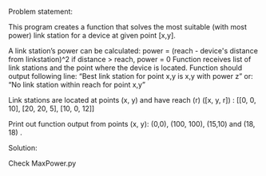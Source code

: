
Problem statement: 

This program creates a function that solves the most suitable (with most power) link station for a device at
given point [x,y].


A link station’s power can be calculated:
power = (reach - device's distance from linkstation)^2
if distance > reach, power = 0
Function receives list of link stations and the point where the device is located.
Function should output following line:
“Best link station for point x,y is x,y with power z”
or:
“No link station within reach for point x,y”


Link stations are located at points (x, y) and have reach (r) ([x, y, r]) :
[[0, 0, 10],
[20, 20, 5],
[10, 0, 12]]


Print out function output from points (x, y):
(0,0), (100, 100), (15,10) and (18, 18) .

Solution:

Check MaxPower.py 
